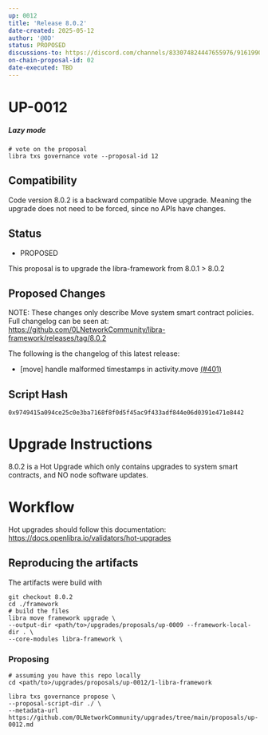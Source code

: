 ```yaml
---
up: 0012
title: 'Release 8.0.2'
date-created: 2025-05-12
author: '@0D'
status: PROPOSED
discussions-to: https://discord.com/channels/833074824447655976/916199092789600276
on-chain-proposal-id: 02
date-executed: TBD
---
```



# UP-0012


##### Lazy mode


```
# vote on the proposal
libra txs governance vote --proposal-id 12

```


## Compatibility

Code version 8.0.2 is a backward compatible Move upgrade. Meaning the upgrade does not need to be forced, since no APIs have changes.

## Status

- PROPOSED

This proposal is to upgrade the libra-framework from 8.0.1 > 8.0.2

## Proposed Changes

NOTE: These changes only describe Move system smart contract policies. Full changelog can be seen at: https://github.com/0LNetworkCommunity/libra-framework/releases/tag/8.0.2


The following is the changelog of this latest release:

- [move] handle malformed timestamps in activity.move [(#401)](https://github.com/0LNetworkCommunity/libra-framework/pull/401)


## Script Hash

`0x9749415a094ce25c0e3ba7168f8f0d5f45ac9f433adf844e06d0391e471e8442`

# Upgrade Instructions

8.0.2 is a Hot Upgrade which only contains upgrades to system smart contracts, and NO node software updates.

# Workflow
Hot upgrades should follow this documentation: https://docs.openlibra.io/validators/hot-upgrades

## Reproducing the artifacts
The artifacts were build with
```
git checkout 8.0.2
cd ./framework
# build the files
libra move framework upgrade \
--output-dir <path/to>/upgrades/proposals/up-0009 --framework-local-dir . \
--core-modules libra-framework \
```

### Proposing
```
# assuming you have this repo locally
cd <path/to>/upgrades/proposals/up-0012/1-libra-framework

libra txs governance propose \
--proposal-script-dir ./ \
--metadata-url https://github.com/0LNetworkCommunity/upgrades/tree/main/proposals/up-0012.md
```
